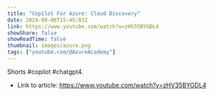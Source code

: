 ```yaml
---
title: "Copilot For Azure: Cloud Discovery"
date: 2024-09-06T15:45:03Z
link: https://www.youtube.com/watch?v=zHV35BYGDL4
showShare: false
showReadTime: false
thumbnail: images/azure.png
tags: ["youtube.com/@AzureAcademy"]
---
```

Shorts #copilot #chatgpt4.

- Link to article: https://www.youtube.com/watch?v=zHV35BYGDL4